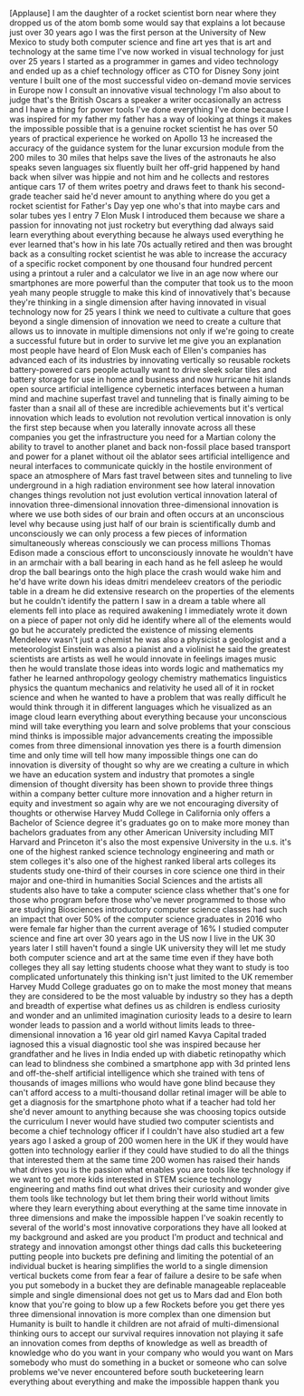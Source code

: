 
[Applause]
I am the daughter of a rocket scientist
born near where they dropped us of the
atom bomb some would say that explains a
lot because just over 30 years ago I was
the first person at the University of
New Mexico to study both computer
science and fine art yes that is art and
technology at the same time I&#39;ve now
worked in visual technology for just
over 25 years I started as a programmer
in games and video technology and ended
up as a chief technology officer as CTO
for Disney Sony joint venture I built
one of the most successful video
on-demand movie services in Europe now I
consult an innovative visual technology
I&#39;m also about to judge that&#39;s the
British Oscars a speaker a writer
occasionally an actress and I have a
thing for power tools I&#39;ve done
everything I&#39;ve done because I was
inspired for my father my father has a
way of looking at things
it makes the impossible possible that is
a genuine rocket scientist he has over
50 years of practical experience he
worked on Apollo 13 he increased the
accuracy of the guidance system for the
lunar excursion module from the 200
miles to 30 miles that helps save the
lives of the astronauts
he also speaks seven languages six
fluently built her off-grid happened by
hand back when silver was hippie and not
him and he collects and restores antique
cars 17 of them writes poetry and draws
feet to thank his second-grade teacher
said he&#39;d never amount to anything
where do you get a rocket scientist for
Father&#39;s Day yep one who&#39;s that into
maybe cars and solar tubes
yes I entry 7 Elon Musk I introduced
them because we share a passion for
innovating not just rocketry but
everything dad always said learn
everything about everything because he
always used everything he ever learned
that&#39;s how in his late 70s actually
retired and then was brought back as a
consulting rocket scientist he was able
to increase the accuracy of a specific
rocket component by one thousand four
hundred percent using a printout a ruler
and a calculator we live in an age now
where our smartphones are more powerful
than the computer that took us to the
moon yeah many people struggle to make
this kind of innovatively that&#39;s because
they&#39;re thinking in a single dimension
after having innovated in visual
technology now for 25 years I think we
need to cultivate a culture that goes
beyond a single dimension of innovation
we need to create a culture that allows
us to innovate in multiple dimensions
not only if we&#39;re going to create a
successful future but in order to
survive let me give you an explanation
most people have heard of
Elon Musk each of Ellen&#39;s companies has
advanced each of its industries by
innovating vertically so reusable
rockets battery-powered cars people
actually want to drive sleek solar tiles
and battery storage for use in home and
business and now hurricane hit islands
open source artificial intelligence
cybernetic interfaces between a human
mind and machine superfast travel and
tunneling that is finally aiming to be
faster than a snail all of these are
incredible achievements but it&#39;s
vertical innovation which leads to
evolution not revolution vertical
innovation is only the first step
because when you laterally innovate
across all these companies you get the
infrastructure you need for a Martian
colony the ability to travel to another
planet and back non-fossil place based
transport and power for a planet without
oil the ablator sees artificial
intelligence and neural interfaces to
communicate quickly in the hostile
environment of space an atmosphere of
Mars fast travel between sites and
tunneling to live underground in a high
radiation environment
see how lateral innovation changes
things revolution not just evolution
vertical innovation lateral of
innovation three-dimensional innovation
three-dimensional innovation is where we
use both sides of our brain and often
occurs at an unconscious level why
because using just half of our brain is
scientifically dumb and unconsciously we
can only process a few pieces of
information simultaneously whereas
consciously we can process millions
Thomas Edison made a conscious effort to
unconsciously innovate he wouldn&#39;t have
in an armchair with a ball bearing in
each hand as he fell asleep he would
drop the ball bearings onto the high
place the crash would wake him and he&#39;d
have write down his ideas dmitri
mendeleev
creators of the periodic table in a
dream he did extensive research on the
properties of the elements but he
couldn&#39;t identify the pattern I saw in a
dream a table where all elements fell
into place
as required awakening I immediately
wrote it down on a piece of paper not
only did he identify
where all of the elements would go but
he accurately predicted the existence of
missing elements Mendeleev wasn&#39;t just a
chemist he was also a physicist a
geologist and a meteorologist
Einstein was also a pianist and a
violinist he said the greatest
scientists are artists as well he would
innovate in feelings images music then
he would translate those ideas into
words logic and mathematics
my father he learned
anthropology geology chemistry
mathematics linguistics physics the
quantum mechanics and relativity he used
all of it in rocket science and when he
wanted to have a problem that was really
difficult he would think through it in
different languages which he visualized
as an image cloud learn everything about
everything because your unconscious mind
will take everything you learn and solve
problems that your conscious mind thinks
is impossible major advancements
creating the impossible comes from three
dimensional innovation yes there is a
fourth dimension time and only time will
tell how many impossible things one can
do innovation is diversity of thought so
why are we creating a culture in which
we have an education system and industry
that promotes a single dimension of
thought diversity has been shown to
provide three things within a company
better culture more innovation and a
higher return in equity and investment
so again why are we not encouraging
diversity of thoughts or otherwise
Harvey Mudd College in California only
offers a Bachelor of Science degree it&#39;s
graduates go on to make more money than
bachelors graduates from any other
American University including MIT
Harvard and Princeton it&#39;s also the most
expensive University in the u.s. it&#39;s
one of the highest ranked science
technology engineering and math or stem
colleges it&#39;s also one of the highest
ranked liberal arts colleges its
students study one-third of their
courses in core science one third in
their major and one-third in humanities
Social Sciences and the artists all
students also have to take a computer
science class whether that&#39;s one for
those who program before those who&#39;ve
never programmed to those who are
studying Biosciences introductory
computer science classes had such an
impact that over 50% of the computer
science graduates in 2016 who were
female far higher than the current
average of 16%
I studied computer science and fine art
over 30 years ago in the US now I live
in the UK 30 years later I still haven&#39;t
found a single UK university they will
let me study both computer science and
art at the same time even if they have
both colleges they all say letting
students choose what they want to study
is too complicated
unfortunately this thinking isn&#39;t just
limited to the UK remember Harvey Mudd
College graduates go on to make the most
money that means they are considered to
be the most valuable by industry so they
has a depth and breadth of expertise
what defines us as children is endless
curiosity and wonder and an unlimited
imagination curiosity leads to a desire
to learn wonder leads to passion and a
world without limits leads to
three-dimensional innovation a 16 year
old girl named Kavya Capital traded
iagnosed this a visual diagnostic tool
she was inspired because her grandfather
and he lives in India ended up with
diabetic retinopathy which can lead to
blindness she combined a smartphone app
with 3d printed lens and off-the-shelf
artificial intelligence which she
trained with tens of thousands of images
millions who would have gone blind
because they can&#39;t afford access to a
multi-thousand dollar retinal imager
will be able to get a diagnosis for the
smartphone photo what if a teacher had
told her she&#39;d never amount to anything
because she was choosing topics outside
the curriculum
I never would have studied two computer
scientists and become a chief technology
officer if I couldn&#39;t have also studied
art a few years ago I asked a group of
200 women here in the UK if they would
have gotten into technology earlier if
they could have studied to do all the
things that interested them at the same
time 200 women has raised their hands
what drives you is the passion what
enables you are tools like technology if
we want to get more kids interested in
STEM science technology engineering and
maths find out what drives their
curiosity and wonder give them tools
like technology but let them bring their
world without limits where they learn
everything about everything at the same
time innovate in three dimensions and
make the impossible happen
I&#39;ve soakin recently to several of the
world&#39;s most innovative corporations
they have all looked at my background
and asked are you product I&#39;m product
and technical and strategy and
innovation amongst other things
dad calls this bucketeering putting
people into buckets
pre defining and limiting the potential
of an individual bucket is hearing
simplifies the world to a single
dimension vertical buckets come from
fear a fear of failure a desire to be
safe when you put somebody in a bucket
they are definable manageable
replaceable simple and single
dimensional does not get us to Mars dad
and Elon both know that you&#39;re going to
blow up a few Rockets before you get
there yes three dimensional innovation
is more complex than one dimension but
Humanity is built to handle it children
are not afraid of multi-dimensional
thinking ours to accept our survival
requires innovation not playing it safe
an innovation comes from
depths of knowledge as well as breadth
of knowledge who do you want in your
company who would you want on Mars
somebody who must do something in a
bucket or someone who can solve problems
we&#39;ve never encountered before south
bucketeering
learn everything about everything and
make the impossible happen
thank you
